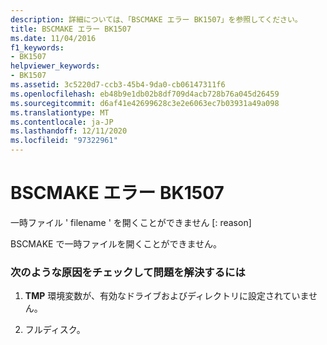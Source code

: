 ```yaml
---
description: 詳細については、「BSCMAKE エラー BK1507」を参照してください。
title: BSCMAKE エラー BK1507
ms.date: 11/04/2016
f1_keywords:
- BK1507
helpviewer_keywords:
- BK1507
ms.assetid: 3c5220d7-ccb3-45b4-9da0-cb06147311f6
ms.openlocfilehash: eb48b9e1db02b8df709d4acb728b76a045d26459
ms.sourcegitcommit: d6af41e42699628c3e2e6063ec7b03931a49a098
ms.translationtype: MT
ms.contentlocale: ja-JP
ms.lasthandoff: 12/11/2020
ms.locfileid: "97322961"
---
```

# <a name="bscmake-error-bk1507"></a>BSCMAKE エラー BK1507

一時ファイル ' filename ' を開くことができません [: reason]

BSCMAKE で一時ファイルを開くことができません。

### <a name="to-fix-by-checking-the-following-possible-causes"></a>次のような原因をチェックして問題を解決するには

1. **TMP** 環境変数が、有効なドライブおよびディレクトリに設定されていません。

1. フルディスク。

